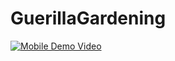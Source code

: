 # GuerillaGardening

[![Mobile Demo Video](http://img.youtube.com/vi/DMFxHDS8dZw/0.jpg)](http://www.youtube.com/watch?v=DMFxHDS8dZw)
